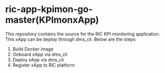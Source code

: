 # ric-app-kpimon-go-master(KPImonxApp)

This repository contains the source for the RIC KPI monitoring application.
This xApp can be deploy through dms_cli. Below are the steps:
1. Build Docker image
2. Onboard xApp via dms_cli
3. Deploy xApp via dms_cli
4. Register xApp to RIC platform
